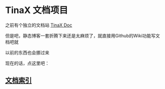 # TinaX 文档项目

之前有个独立的文档站 [TinaX Doc](https://tinax.corala.space/)

但是吧，静态博客一套折腾下来还是太麻烦了，就直接用Github的Wiki功能写文档吧就

以前的东西也会挪过来


现在的话，点这里吧：

## [文档索引](https://github.com/yomunsam/TinaX/wiki/catalog)
